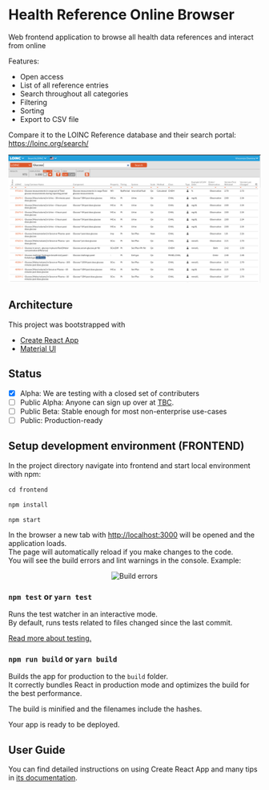 # Health Reference Online Browser
Web frontend application to browse all health data references and interact from online

Features:
- Open access
- List of all reference entries
- Search throughout all categories
- Filtering
- Sorting
- Export to CSV file

Compare it to the LOINC Reference database and their search portal: https://loinc.org/search/

![LOINC search](LOINC_search.png)


## Architecture

This project was bootstrapped with

- [Create React App](https://github.com/facebook/create-react-app)
- [Material UI](https://material-ui.com/)

## Status

- [x] Alpha: We are testing with a closed set of contributers
- [ ] Public Alpha: Anyone can sign up over at [TBC](https://app.curedao.org).
- [ ] Public Beta: Stable enough for most non-enterprise use-cases
- [ ] Public: Production-ready

## Setup development environment (FRONTEND)

In the project directory navigate into frontend and start local environment with npm:

```shell
cd frontend
```

```shell
npm install
```

```shell
npm start
```

In the browser a new tab with [http://localhost:3000](http://localhost:3000) will be opened and the application loads.<br>
The page will automatically reload if you make changes to the code.<br>
You will see the build errors and lint warnings in the console. Example:

<p align='center'>
<img src='https://cdn.jsdelivr.net/gh/marionebl/create-react-app@9f6282671c54f0874afd37a72f6689727b562498/screencast-error.svg' width='600' alt='Build errors'>
</p>

### `npm test` or `yarn test`

Runs the test watcher in an interactive mode.<br>
By default, runs tests related to files changed since the last commit.

[Read more about testing.](https://facebook.github.io/create-react-app/docs/running-tests)

### `npm run build` or `yarn build`

Builds the app for production to the `build` folder.<br>
It correctly bundles React in production mode and optimizes the build for the best performance.

The build is minified and the filenames include the hashes.<br>

Your app is ready to be deployed.

## User Guide

You can find detailed instructions on using Create React App and many tips in [its documentation](https://facebook.github.io/create-react-app/).

